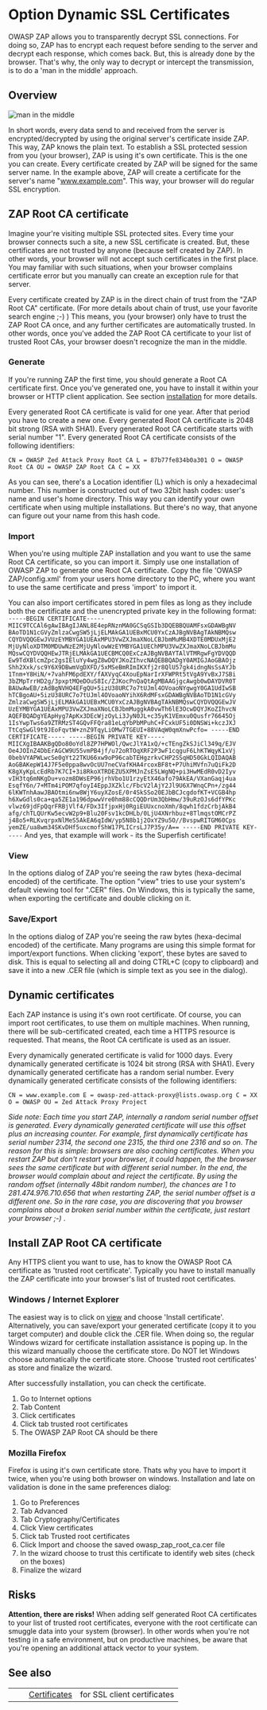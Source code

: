 # Option Dynamic SSL Certificates #

OWASP ZAP allows you to transparently decrypt SSL connections. For doing so, ZAP has to encrypt each request before sending to the server and decrypt each response, which comes back. But, this is already done by the browser. That's why, the only way to decrypt or intercept the transmission, is to do a 'man in the middle' approach.

## Overview ##

![man in the middle][]

In short words, every data send to and received from the server is encrypted/decrypted by using the original server's certificate inside ZAP. This way, ZAP knows the plain text. To establish a SSL protected session from you (your browser), ZAP is using it's own certificate. This is the one you can create. Every certificate created by ZAP will be signed for the same server name. In the example above, ZAP will create a certificate for the server's name "www.example.com". This way, your browser will do regular SSL encryption.

## ZAP Root CA certificate ##

Imagine your're visiting multiple SSL protected sites. Every time your browser connects such a site, a new SSL certificate is created. But, these certificates are not trusted by anyone (because self created by ZAP). In other words, your browser will not accept such certificates in the first place. You may familiar with such situations, when your browser complains certificate error but you manually can create an exception rule for that server.

Every certificate created by ZAP is in the direct chain of trust from the "ZAP Root CA" certificate. (For more details about chain of trust, use your favorite search engine ;-) ) This means, you (your browser) only have to trust the ZAP Root CA once, and any further certificates are automatically trusted. In other words, once you've added the ZAP Root CA certificate to your list of trusted Root CAs, your browser doesn't recognize the man in the middle.

### Generate ###

If you're running ZAP the first time, you should generate a Root CA certificate first. Once you've generated one, you have to install it within your browser or HTTP client application. See section [installation][] for more details.

Every generated Root CA certificate is valid for one year. After that period you have to create a new one.
Every generated Root CA certificate is 2048 bit strong (RSA with SHA1).
Every generated Root CA certificate starts with serial number "1". Every generated Root CA certificate consists of the following identifiers:

`CN = OWASP Zed Attack Proxy Root CA L = 87b77fe834b0a301 O = OWASP Root CA OU = OWASP ZAP Root CA C = XX`

As you can see, there's a Location identifier (L) which is only a hexadecimal number. This number is constructed out of two 32bit hash codes: user's name and user's home directory. This way you can identify your own certificate when using multiple installations. But there's no way, that anyone can figure out your name from this hash code.

### Import ###

When you're using multiple ZAP installation and you want to use the same Root CA certificate, so you can import it. Simply use one installation of OWASP ZAP to generate one Root CA certificate.
Copy the file 'OWASP ZAP/config.xml' from your users home directory to the PC, where you want to use the same certificate and press 'import' to import it.

You can also import certificates stored in pem files as long as they include both the certificate and the unencrypted private key in the following format:
`-----BEGIN CERTIFICATE----- MIIC9TCCAl6gAwIBAgIJANL8E4epRNznMA0GCSqGSIb3DQEBBQUAMFsxGDAWBgNV BAoTD1N1cGVyZmlzaCwgSW5jLjELMAkGA1UEBxMCU0YxCzAJBgNVBAgTAkNBMQsw CQYDVQQGEwJVUzEYMBYGA1UEAxMPU3VwZXJmaXNoLCBJbmMuMB4XDTE0MDUxMjE2 MjUyNloXDTM0MDUwNzE2MjUyNlowWzEYMBYGA1UEChMPU3VwZXJmaXNoLCBJbmMu MQswCQYDVQQHEwJTRjELMAkGA1UECBMCQ0ExCzAJBgNVBAYTAlVTMRgwFgYDVQQD Ew9TdXBlcmZpc2gsIEluYy4wgZ8wDQYJKoZIhvcNAQEBBQADgY0AMIGJAoGBAOjz Shh2Xxk/sc9Y6X9DBwmVgDXFD/5xMSeBmRImIKXfj2r8QlU57gk4idngNsSsAYJb 1Tnm+Y8HiN/+7vahFM6pdEXY/fAXVyqC4XouEpNarIrXFWPRt5tVgA9YvBxJ7SBi 3bZMpTrrHD2g/3pxptMQeDOuS8Ic/ZJKocPnQaQtAgMBAAGjgcAwgb0wDAYDVR0T BAUwAwEB/zAdBgNVHQ4EFgQU+5izU38URC7o7tUJml4OVoaoNYgwgY0GA1UdIwSB hTCBgoAU+5izU38URC7o7tUJml4OVoaoNYihX6RdMFsxGDAWBgNVBAoTD1N1cGVy ZmlzaCwgSW5jLjELMAkGA1UEBxMCU0YxCzAJBgNVBAgTAkNBMQswCQYDVQQGEwJV UzEYMBYGA1UEAxMPU3VwZXJmaXNoLCBJbmMuggkA0vwTh6lE3OcwDQYJKoZIhvcN AQEFBQADgYEApHyg7ApKx3DEcWjzOyLi3JyN0JL+c35yK1VEmxu0Qusfr76645Oj 1IsYwpTws6a9ZTRMzST4GQvFFQra81eLqYbPbMPuhC+FCxkUF5i0DNSWi+kczJXJ TtCqSwGl9t9JEoFqvtW+znZ9TqyLiOMw7TGEUI+88VAqW0qmXnwPcfo= -----END CERTIFICATE----- -----BEGIN PRIVATE KEY----- MIICXgIBAAKBgQDo80oYdl8ZP7HPWOl/QwcJlYA1xQ/+cTEngZkSJiCl349q/EJV Oe4JOInZ4DbErAGCW9U55vmPB4jf/u72oRTOqXRF2P3wF1cqguF6LhKTWqyK1xVj 0bebVYAPWLwcSe0gYt22TKU66xw9oP96cabTEHgzrkvCHP2SSqHD50GkLQIDAQAB AoGBAKepW14J7F5e0ppa8wvOcUU7neCVafKHA4rcoxBF8t+P7UhiMVfn7uQiFk2D K8gXyKpLcEdRb7K7CI+3i8RkoXTRDEZU5XPMJnZsE5LWgNQ+pi3HwMEdR0vD2Iyv vIH3tq6mNKgDu+vozm8DWsEP96jrhVbo1U1rzyEtX46afo79AkEA/VXanGaqj4ua EsqfY6n/7+MTm4iPOM7qfoyI4EppJXZklc/FbcV2lAjY2Jl9U6X7WnqCPn+/zg44 6lKWTnhAawJBAOtmi6nw8WjY6uyXZosE/0r4SkSSo20EJbBCJcgdofKT+VCGB4hp h6XwGdls0ca+qa5ZE1a196dpwwVre0hm88cCQQDrUm3QbHmw/39uRzOJs6dfYPKc vlwz69jdFpQqrFRBjVlf4/FDx3IfjpxHj0RgiEUUxcnoXmh/8qwh1fdzCrbjAkB4 afg/chTLQUrKw5ecvW2p9+Blu20Fsv1kcDHLb/0LjU4XNrhbuz+8TlmqstOMCrPZ j48o5+RLKvqrpxNlMeS5AkEA6qIdW/yp5N8b1j2OxYZ9u5O//BvspwRITGM60Cps yemZE/ua8wm34SKvDHf5uxcmofShW17PLICrsLJ7P35y/A== -----END PRIVATE KEY-----`
And yes, that example will work - its the Superfish certificate!

### View ###

In the options dialog of ZAP you're seeing the raw bytes (hexa-decimal encoded) of the certificate. The option "view" tries to use your system's default viewing tool for ".CER" files. On Windows, this is typically the same, when exporting the certificate and double clicking on it.

### Save/Export ###

In the options dialog of ZAP you're seeing the raw bytes (hexa-decimal encoded) of the certificate. Many programs are using this simple format for import/export functions. When clicking 'export', these bytes are saved to disk. This is equal to selecting all and doing CTRL+C (copy to clipboard) and save it into a new .CER file (which is simple text as you see in the dialog).

## Dynamic certificates ##

Each ZAP instance is using it's own root certificate. Of course, you can import root certificates, to use them on multiple machines. When running, there will be sub-certificated created, each time a HTTPS resource is requested. That means, the Root CA certificate is used as an issuer.

Every dynamically generated certificate is valid for 1000 days.
Every dynamically generated certificate is 1024 bit strong (RSA with SHA1).
Every dynamically generated certificate has a random serial number. Every dynamically generated certificate consists of the following identifiers:

`CN = www.example.com E = owasp-zed-attack-proxy@lists.owasp.org C = XX O = OWASP OU = Zed Attack Proxy Project`

 *Side note: Each time you start ZAP, internally a random serial number offset is generated. Every dynamically generated certificate will use this offset plus an increasing counter. For example, first dynamically certificate has serial number 2314, the second one 2315, the third one 2316 and so on. The reason for this is simple: browsers are also caching certificates. When you restart ZAP but don't restart your browser, it could happen, the the browser sees the same certificate but with different serial number. In the end, the browser would complain about and reject the certificate. By using the random offset (internally 48bit random number), the chances are 1 to 281.474.976.710.656 that when restarting ZAP, the serial number offset is a different one.
So in the rare case, you are discovering that you browser complains about a broken serial number within the certificate, just restart your browser ;-)* .

## Install ZAP Root CA certificate ##

Any HTTPS client you want to use, has to know the OWASP Root CA certificate as 'trusted root certificate'. Typically you have to install manually the ZAP certificate into your browser's list of trusted root certificates.

### Windows / Internet Explorer ###

The easiest way is to click on [view][] and choose 'Install certificate'. Alternatively, you can save/export your generated certificate (copy it to you target computer) and double click the .CER file. When doing so, the regular Windows wizard for certificate installation assistance is poping up. In the this wizard manually choose the certificate store. Do NOT let Windows choose automatically the certificate store. Choose 'trusted root certificates' as store and finalize the wizard.

After successfully installation, you can check the certificate.

1.  Go to Internet options
2.  Tab Content
3.  Click certificates
4.  Click tab trusted root certificates
5.  The OWASP ZAP Root CA should be there

### Mozilla Firefox ###

Firefox is using it's own certificate store. Thats why you have to import it twice, when you're using both browser on windows. Installation and late on validation is done in the same preferences dialog:

1.  Go to Preferences
2.  Tab Advanced
3.  Tab Cryptography/Certificates
4.  Click View certificates
5.  Click tab Trusted root certificates
6.  Click Import and choose the saved owasp\_zap\_root\_ca.cer file
7.  In the wizard choose to trust this certificate to identify web sites (check on the boxes)
8.  Finalize the wizard

## Risks ##

**Attention, there are risks!**
When adding self generated Root CA certificates to your list of trusted root certificates, everyone with the root certificate can smuggle data into your system (browser). In other words when you're not testing in a safe environment, but on productive machines, be aware that you're opening an additional attack vector to your system.

## See also ##

<table> 
 <tbody>
  <tr>
   <td>&nbsp;&nbsp;&nbsp;&nbsp;</td>
   <td> <a href="HelpUiDialogsOptionsCertificate" rel="nofollow">Certificates</a></td>
   <td>for SSL client certificates</td>
  </tr> 
 </tbody>
</table>


[man in the middle]: https://github.com/zaproxy/zap-core-help/wiki/images/maninthemiddle.png
[installation]: HelpUiDialogsOptionsDynsslcert#install
[view]: HelpUiDialogsOptionsDynsslcert#view
